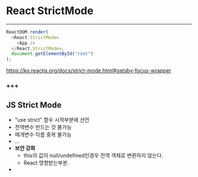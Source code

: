 # React StrictMode

---

```js
ReactDOM.render(
  <React.StrictMode>
    <App />
  </React.StrictMode>,
  document.getElementById("root")
);
```

https://ko.reactjs.org/docs/strict-mode.html#gatsby-focus-wrapper

### +++

## JS Strict Mode

- "use strict" 함수 시작부분에 선언
- 전역변수 만드는 것 불가능
- 매개변수 이름 중복 불가능
- ...
- <b>보안 강화</b>
  - this의 값이 null/undefined인경우 전역 객체로 변환하지 않는다.
  - React 영향받는부분.
-
